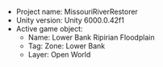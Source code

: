                                                                                                                                                                                                                                                       
<!-- UNITY CODE ASSIST INSTRUCTIONS START -->
- Project name: MissouriRiverRestorer
- Unity version: Unity 6000.0.42f1
- Active game object:
  - Name: Lower Bank Ripirian Floodplain 
  - Tag: Zone: Lower Bank
  - Layer: Open World
<!-- UNITY CODE ASSIST INSTRUCTIONS END -->